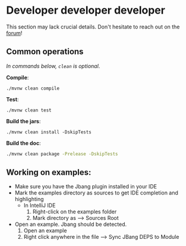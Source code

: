 # Developer developer developer 

This section may lack crucial details. Don't hesitate to reach out on the [forum](https://github.com/jeamlit/jeamlit/discussions)!

## Common operations
*In commands below, `clean` is optional*.

**Compile**:
```
./mvnw clean compile
```

**Test**:
```
./mvnw clean test
```

**Build the jars**:
```
./mvnw clean install -DskipTests
```

**Build the doc**:
```bash
./mvnw clean package -Prelease -DskipTests
```


## Working on examples:
- Make sure you have the Jbang plugin installed in your IDE
- Mark the examples directory as sources to get IDE completion and highlighting
  - In IntelliJ IDE
    1. Right-click on the examples folder
    2. Mark directory as --> Sources Root
- Open an example. Jbang should be detected. 
  1. Open an example
  2. Right click anywhere in the file --> Sync JBang DEPS to Module
